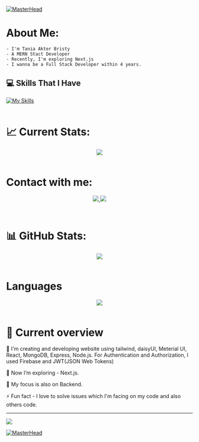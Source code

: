 [![MasterHead](https://i.ibb.co/mHFJWvp/Mern-stact-developer.png)](https://github.com/tania51)


# About Me:
    - I'm Tania Akter Bristy
    - A MERN Stact Developer
    - Recently, I'm exploring Next.js
    - I wanna be a Full Stack Developer within 4 years.

## 💻 Skills That I Have
[![My Skills](https://skillicons.dev/icons?i=js,react,express,mongodb,nodejs,figma,firebase,html,css,tailwind,vscode,wordpress)](https://skillicons.dev)<br /><br />

# 📈 Current Stats:
<div align="center">
    <img src="https://github-readme-streak-stats.herokuapp.com/?user=tania51&theme=tokyonight&hide_border=false" />
</div><br />


# Contact with me:
<p align="center" margin-right="10px">
  <a href="https://github.com/tania51">
    <img src="https://skillicons.dev/icons?i=github" />
  </a>
  <a href="https://www.linkedin.com/in/tania-akter-bristy-a7b2932a3/">
    <img src="https://skillicons.dev/icons?i=linkedin" />
    </a>
</p><br />



# 📊 GitHub Stats:
<div align="center">
    <img src="https://github-readme-stats.vercel.app/api?username=tania51&theme=tokyonight&hide_border=false&include_all_commits=true&count_private=true" />
</div><br/>


# Languages
<div align="center">
    <img src="https://github-readme-stats.vercel.app/api/top-langs/?username=tania51&theme=tokyonight&hide_border=false&include_all_commits=true&count_private=true&layout=compact" />
</div><br/>

# 👀 Current overview

🔭 I'm creating and developing website using tailwind, daisyUI, Meterial UI, React, MongoDB, Express, Node.js. For Authentication and Authorization, I used Firebase and JWT(JSON Web Tokens)

🌱 Now I’m exploring - Next.js.

🤔 My focus is also on Backend.

⚡ Fun fact - I love to solve issues which I'm facing on my code and also others code.

---

[![](https://visitcount.itsvg.in/api?id=tania51&icon=0&color=0)](https://visitcount.itsvg.in)

[![MasterHead](https://user-images.githubusercontent.com/59734313/157189039-c09b3e38-9f42-42c0-ab54-14f1574190a7.gif)](https://github.com/tania51)
